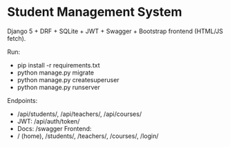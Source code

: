 
# Student Management System
Django 5 + DRF + SQLite + JWT + Swagger + Bootstrap frontend (HTML/JS fetch).

Run:
- pip install -r requirements.txt
- python manage.py migrate
- python manage.py createsuperuser
- python manage.py runserver

Endpoints:
- /api/students/, /api/teachers/, /api/courses/
- JWT: /api/auth/token/
- Docs: /swagger
Frontend:
- / (home), /students/, /teachers/, /courses/, /login/
